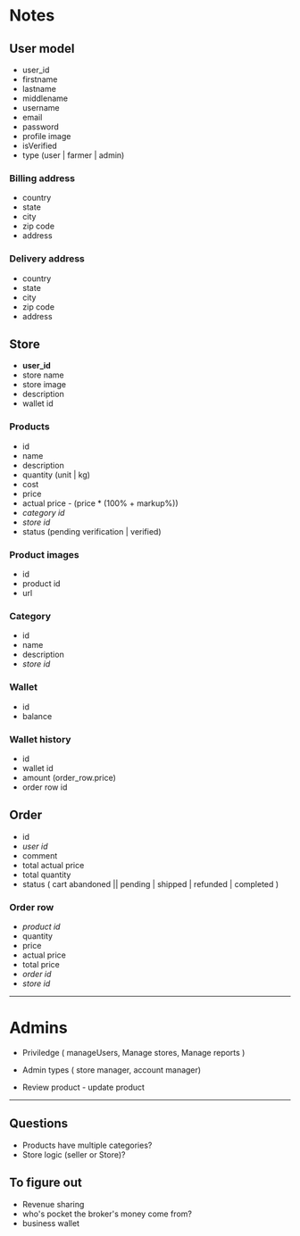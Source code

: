 # Notes

## User model
- user_id
- firstname
- lastname
- middlename
- username
- email
- password
- profile image
- isVerified
- type (user | farmer | admin)

### Billing address
- country
- state
- city
- zip code
- address

### Delivery address
- country
- state
- city
- zip code
- address

## Store
- **user_id**
- store name
- store image
- description
- wallet id

### Products
- id
- name
- description
- quantity (unit | kg)
- cost
- price
- actual price - (price * (100% + markup%))
- *category id*
- *store id*
- status (pending verification | verified)

### Product images
- id
- product id
- url

### Category
- id
- name
- description
- *store id*

### Wallet
- id
- balance

### Wallet history
- id
- wallet id
- amount (order_row.price)
- order row id


## Order
- id
- *user id*
- comment
- total actual price
- total quantity
- status ( cart abandoned || pending | shipped | refunded | completed )

### Order row
- *product id*
- quantity
- price
- actual price
- total price
- *order id*
- *store id*

---

# Admins
- Priviledge ( manageUsers, Manage stores, Manage reports )
- Admin types ( store manager, account manager)

- Review product - update product




---
## Questions
- Products have multiple categories? 
- Store logic (seller or Store)? 

## To figure out
- Revenue sharing
- who's pocket the broker's money come from?
- business wallet 